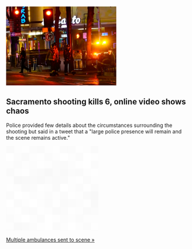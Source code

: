 
![Sacramento shooting kills 6, online video shows chaos](./20220403175901.png)
## Sacramento shooting kills 6, online video shows chaos

Police provided few details about the circumstances surrounding the shooting but said in a tweet that a "large police presence will remain and the scene remains active."

![pic](../square_bg.png)

[Multiple ambulances sent to scene »](https://www.yahoo.com/news/sacramento-police-says-multiple-victims-110701231.html)
